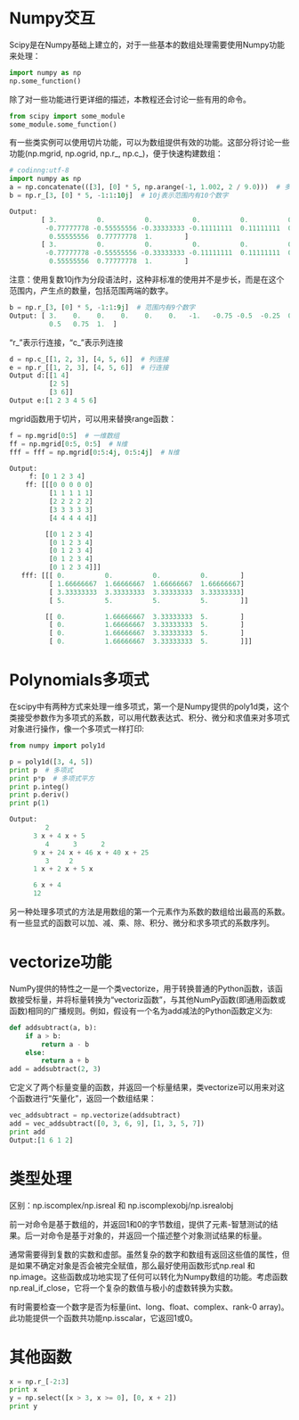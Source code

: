 # Numpy交互

Scipy是在Numpy基础上建立的，对于一些基本的数组处理需要使用Numpy功能来处理：

~~~python
import numpy as np
np.some_function()
~~~

除了对一些功能进行更详细的描述，本教程还会讨论一些有用的命令。

~~~python
from scipy import some_module
some_module.some_function()
~~~

有一些类实例可以使用切片功能，可以为数组提供有效的功能。这部分将讨论一些功能(np.mgrid, np.ogrid, np.r\_, np.c\_)，便于快速构建数组：

~~~python
# codinng:utf-8
import numpy as np
a = np.concatenate(([3], [0] * 5, np.arange(-1, 1.002, 2 / 9.0)))  # 多列索引，多行索引
b = np.r_[3, [0] * 5, -1:1:10j]  # 10j表示范围内有10个数字
~~~

~~~python
Output:
        [ 3.          0.          0.          0.          0.          0.         -1.
         -0.77777778 -0.55555556 -0.33333333 -0.11111111  0.11111111  0.33333333
          0.55555556  0.77777778  1.        ]
        [ 3.          0.          0.          0.          0.          0.         -1.
         -0.77777778 -0.55555556 -0.33333333 -0.11111111  0.11111111  0.33333333
          0.55555556  0.77777778  1.        ]
~~~

注意：使用复数10j作为分段语法时，这种非标准的使用并不是步长，而是在这个范围内，产生点的数量，包括范围两端的数字。

~~~python
b = np.r_[3, [0] * 5, -1:1:9j]  # 范围内有9个数字
Output:	[ 3.    0.    0.    0.    0.    0.   -1.   -0.75 -0.5  -0.25  0.    0.25
  		  0.5   0.75  1.  ]
~~~

“r\_”表示行连接，“c\_”表示列连接

~~~python
d = np.c_[[1, 2, 3], [4, 5, 6]]  # 列连接
e = np.r_[[1, 2, 3], [4, 5, 6]]  # 行连接
Output d:[[1 4]
 		  [2 5]
 		  [3 6]]
Output e:[1 2 3 4 5 6]
~~~

mgrid函数用于切片，可以用来替换range函数：

~~~python
f = np.mgrid[0:5]  # 一维数组
ff = np.mgrid[0:5, 0:5]  # N维
fff = fff = np.mgrid[0:5:4j, 0:5:4j]  # N维
~~~

~~~python
Output:
	 f: [0 1 2 3 4]
	ff: [[[0 0 0 0 0]
          [1 1 1 1 1]
          [2 2 2 2 2]
          [3 3 3 3 3]
          [4 4 4 4 4]]

         [[0 1 2 3 4]
          [0 1 2 3 4]
          [0 1 2 3 4]
          [0 1 2 3 4]
          [0 1 2 3 4]]]
   fff: [[[ 0.          0.          0.          0.        ]
          [ 1.66666667  1.66666667  1.66666667  1.66666667]
          [ 3.33333333  3.33333333  3.33333333  3.33333333]
          [ 5.          5.          5.          5.        ]]

         [[ 0.          1.66666667  3.33333333  5.        ]
          [ 0.          1.66666667  3.33333333  5.        ]
          [ 0.          1.66666667  3.33333333  5.        ]
          [ 0.          1.66666667  3.33333333  5.        ]]]
~~~

# Polynomials多项式

在scipy中有两种方式来处理一维多项式，第一个是Numpy提供的poly1d类，这个类接受参数作为多项式的系数，可以用代数表达式、积分、微分和求值来对多项式对象进行操作，像一个多项式一样打印:

~~~python
from numpy import poly1d

p = poly1d([3, 4, 5])
print p  # 多项式
print p*p  # 多项式平方
print p.integ()
print p.deriv()
print p(1)
~~~

~~~python
Output:
         2
      3 x + 4 x + 5
         4      3      2
      9 x + 24 x + 46 x + 40 x + 25
         3     2
      1 x + 2 x + 5 x

      6 x + 4
      12
~~~

另一种处理多项式的方法是用数组的第一个元素作为系数的数组给出最高的系数。有一些显式的函数可以加、减、乘、除、积分、微分和求多项式的系数序列。

# vectorize功能

NumPy提供的特性之一是一个类vectorize，用于转换普通的Python函数，该函数接受标量，并将标量转换为“vectoriz函数”，与其他NumPy函数(即通用函数或函数)相同的广播规则。例如，假设有一个名为add减法的Python函数定义为:

~~~python
def addsubtract(a, b):
    if a > b:
        return a - b
    else:
        return a + b
add = addsubtract(2, 3)
~~~

它定义了两个标量变量的函数，并返回一个标量结果，类vectorize可以用来对这个函数进行“矢量化”，返回一个数组结果：

~~~python
vec_addsubtract = np.vectorize(addsubtract)
add = vec_addsubtract([0, 3, 6, 9], [1, 3, 5, 7])
print add
Output:[1 6 1 2]
~~~

# 类型处理

区别：np.iscomplex/np.isreal   和   np.iscomplexobj/np.isrealobj

前一对命令是基于数组的，并返回1和0的字节数组，提供了元素-智慧测试的结果。后一对命令是基于对象的，并返回一个描述整个对象测试结果的标量。

通常需要得到复数的实数和虚部。虽然复杂的数字和数组有返回这些值的属性，但是如果不确定对象是否会被完全赋值，那么最好使用函数形式np.real 和 np.image。这些函数成功地实现了任何可以转化为Numpy数组的功能。考虑函数np.real_if_close，它将一个复杂的数值与极小的虚数转换为实数。

有时需要检查一个数字是否为标量(int、long、float、complex、rank-0 array)。此功能提供一个函数共功能np.isscalar，它返回1或0。

# 其他函数

~~~python
x = np.r_[-2:3]
print x
y = np.select([x > 3, x >= 0], [0, x + 2])
print y
~~~

